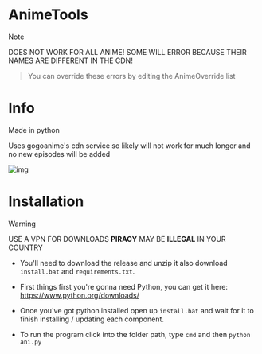 # AnimeTools

> [!NOTE]
> DOES NOT WORK FOR ALL ANIME! SOME WILL ERROR BECAUSE THEIR NAMES ARE DIFFERENT IN THE CDN!

>
> You can override these errors by editing the AnimeOverride list

# Info

Made in python

Uses gogoanime's cdn service so likely will not work for much longer and no new episodes will be added

![img](https://github.com/user-attachments/assets/b981e271-e3c9-4021-a464-96096ed7c4f7)



# Installation
>[!WARNING]
>USE A VPN FOR DOWNLOADS **PIRACY** MAY BE **ILLEGAL** IN YOUR COUNTRY

- You'll need to download the release and unzip it also download `install.bat` and `requirements.txt`.

- First things first you're gonna need Python, you can get it here: https://www.python.org/downloads/

- Once you've got python installed open up `install.bat` and wait for it to finish installing / updating each component.

- To run the program click into the folder path, type `cmd` and then `python ani.py`
